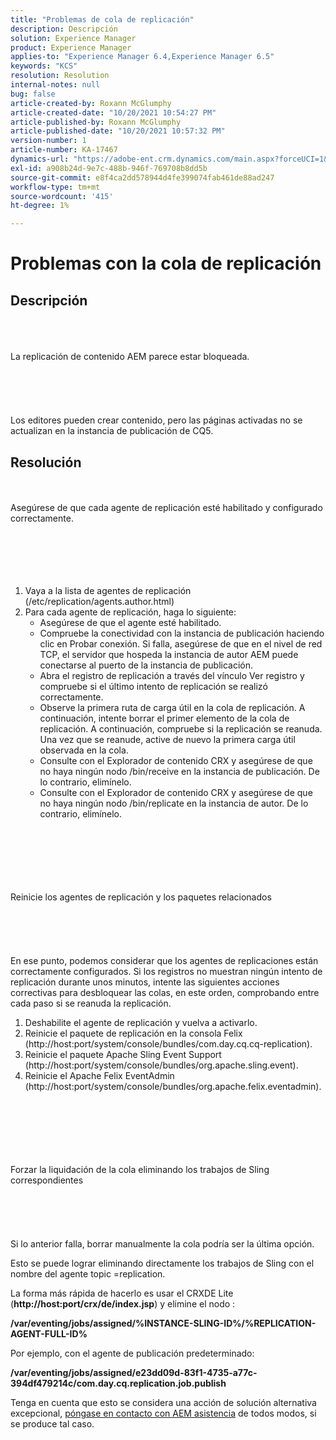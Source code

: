 ```yaml
---
title: "Problemas de cola de replicación"
description: Descripción
solution: Experience Manager
product: Experience Manager
applies-to: "Experience Manager 6.4,Experience Manager 6.5"
keywords: "KCS"
resolution: Resolution
internal-notes: null
bug: false
article-created-by: Roxann McGlumphy
article-created-date: "10/20/2021 10:54:27 PM"
article-published-by: Roxann McGlumphy
article-published-date: "10/20/2021 10:57:32 PM"
version-number: 1
article-number: KA-17467
dynamics-url: "https://adobe-ent.crm.dynamics.com/main.aspx?forceUCI=1&pagetype=entityrecord&etn=knowledgearticle&id=a8df06aa-f831-ec11-b6e5-000d3a5ba97a"
exl-id: a908b24d-9e7c-488b-946f-769708b8dd5b
source-git-commit: e8f4ca2dd578944d4fe399074fab461de88ad247
workflow-type: tm+mt
source-wordcount: '415'
ht-degree: 1%

---
```


# Problemas con la cola de replicación

## Descripción

<br><br><br>La replicación de contenido AEM parece estar bloqueada.<br><br><br><br><br><br>
Los editores pueden crear contenido, pero las páginas activadas no se actualizan en la instancia de publicación de CQ5.


## Resolución

<br><br>Asegúrese de que cada agente de replicación esté habilitado y configurado correctamente.<br><br><br><br> <br><br>
1. Vaya a la lista de agentes de replicación (/etc/replication/agents.author.html)
2. Para cada agente de replicación, haga lo siguiente:
   - Asegúrese de que el agente esté habilitado.
   - Compruebe la conectividad con la instancia de publicación haciendo clic en Probar conexión. Si falla, asegúrese de que en el nivel de red TCP, el servidor que hospeda la instancia de autor AEM puede conectarse al puerto de la instancia de publicación.
   - Abra el registro de replicación a través del vínculo Ver registro y compruebe si el último intento de replicación se realizó correctamente.
   - Observe la primera ruta de carga útil en la cola de replicación. A continuación, intente borrar el primer elemento de la cola de replicación. A continuación, compruebe si la replicación se reanuda. Una vez que se reanude, active de nuevo la primera carga útil observada en la cola.
   - Consulte con el Explorador de contenido CRX y asegúrese de que no haya ningún nodo /bin/receive en la instancia de publicación. De lo contrario, elimínelo.
   - Consulte con el Explorador de contenido CRX y asegúrese de que no haya ningún nodo /bin/replicate en la instancia de autor. De lo contrario, elimínelo.

<br><br><br><br> <br><br>Reinicie los agentes de replicación y los paquetes relacionados<br><br><br><br> <br><br>
En ese punto, podemos considerar que los agentes de replicaciones están correctamente configurados. Si los registros no muestran ningún intento de replicación durante unos minutos, intente las siguientes acciones correctivas para desbloquear las colas, en este orden, comprobando entre cada paso si se reanuda la replicación.

1. Deshabilite el agente de replicación y vuelva a activarlo.
2. Reinicie el paquete de replicación en la consola Felix (http://host:port/system/console/bundles/com.day.cq.cq-replication).
3. Reinicie el paquete Apache Sling Event Support (http://host:port/system/console/bundles/org.apache.sling.event).
4. Reinicie el Apache Felix EventAdmin (http://host:port/system/console/bundles/org.apache.felix.eventadmin).

<br><br><br><br> <br><br>Forzar la liquidación de la cola eliminando los trabajos de Sling correspondientes<br><br><br><br> <br><br>
Si lo anterior falla, borrar manualmente la cola podría ser la última opción.

Esto se puede lograr eliminando directamente los trabajos de Sling con el nombre del agente topic =replication.

La forma más rápida de hacerlo es usar el CRXDE Lite (<b>http://host:port/crx/de/index.jsp</b>) y elimine el nodo :

<b>/var/eventing/jobs/assigned/%INSTANCE-SLING-ID%/%REPLICATION-AGENT-FULL-ID%</b>

Por ejemplo, con el agente de publicación predeterminado:

<b>/var/eventing/jobs/assigned/e23dd09d-83f1-4735-a77c-394df479214c/com.day.cq.replication.job.publish</b>

Tenga en cuenta que esto se considera una acción de solución alternativa excepcional, [póngase en contacto con AEM asistencia](https://helpx.adobe.com/es/marketing-cloud/contact-support.html) de todos modos, si se produce tal caso.
